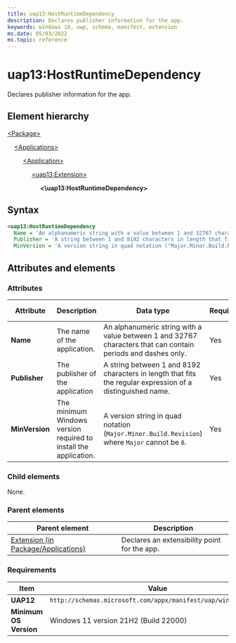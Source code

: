 ```yaml
---
title: uap13:HostRuntimeDependency
description: Declares publisher information for the app.
keywords: windows 10, uwp, schema, manifest, extension
ms.date: 05/03/2022
ms.topic: reference
---
```


# uap13:HostRuntimeDependency

Declares publisher information for the app.

## Element hierarchy

[\<Package\>](element-package.md)

&nbsp;&nbsp;&nbsp;&nbsp;[\<Applications\>](element-applications.md)

&nbsp;&nbsp;&nbsp;&nbsp; &nbsp;&nbsp;&nbsp;&nbsp;[\<Application\>](element-application.md)

&nbsp;&nbsp;&nbsp;&nbsp; &nbsp;&nbsp;&nbsp;&nbsp; &nbsp;&nbsp;&nbsp;&nbsp;[\<uap13:Extension\>](element-uap13-extension.md)

&nbsp;&nbsp;&nbsp;&nbsp; &nbsp;&nbsp;&nbsp;&nbsp; &nbsp;&nbsp;&nbsp;&nbsp; &nbsp;&nbsp;&nbsp;&nbsp;**<\uap13:HostRuntimeDependency\>**

## Syntax

```xml
<uap13:HostRuntimeDependency
  Name = 'An alphanumeric string with a value between 1 and 32767 characters that can contain periods and dashes only.'
  Publisher = 'A string between 1 and 8192 characters in length that fits the regular expression of a distinguished name.'
  MinVersion = 'A version string in quad notation ("Major.Minor.Build.Revision") where "Major" cannot be "0". />
```

## Attributes and elements

### Attributes

| Attribute | Description | Data type | Required | Default value |
|-|-|-|-|-|
| **Name** | The name of the application. | An alphanumeric string with a value between 1 and 32767 characters that can contain periods and dashes only. | Yes |  |
| **Publisher** | The publisher of the application | A string between 1 and 8192 characters in length that fits the regular expression of a distinguished name. | Yes |  |
| **MinVersion** | The minimum Windows version required to install the application. | A version string in quad notation (`Major.Minor.Build.Revision`) where `Major` cannot be `0`. | Yes |  |

### Child elements

None.

### Parent elements

| Parent element | Description |
|-|-|
| [Extension (in Package/Applications)](element-extension.md) | Declares an extensibility point for the app. |

### Requirements

| Item | Value |
|-|-|
| **UAP12** | `http://schemas.microsoft.com/appx/manifest/uap/windows/10/13` |
| **Minimum OS Version** | Windows 11 version 21H2 (Build 22000) |
